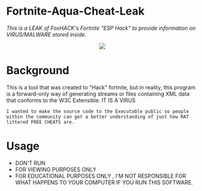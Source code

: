 # Fortnite-Aqua-Cheat-Leak

*This is a LEAK of FoxHACK's Fortnite "ESP Hack" to provide information on VIRUS/MALWARE stored inside.*

<p align="center">
	<tr>
		<td align="center" style="padding=0;width=50%;">
			<img src="https://i.imgur.com/75fXSx4.png" />
		</td>
	</tr>
	<tr>
    

# Background
    
This is a tool that was created to "Hack" fortnite, but in reality, this program is a forward-only way of generating streams or files containing XML data that conforms to the W3C Extensible. IT IS A VIRUS
    
    I wanted to make the source code to the Executable public so people within the community can get a better understanding of just how RAT littered FREE CHEATS are.


		
# Usage
    
- DON'T RUN   
- FOR VIEWING PURPOSES ONLY
- FOR EDUCATIONAL PURPOSES ONLY , I'M NOT RESPONSIBLE FOR WHAT HAPPENS TO YOUR COMPUTER IF YOU RUN THIS SOFTWARE.

